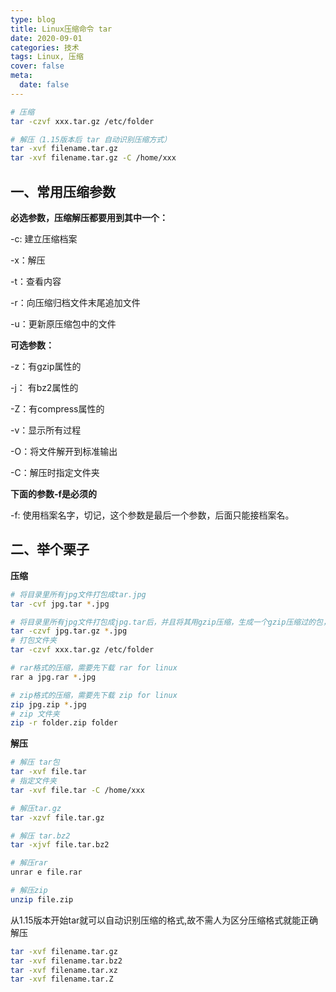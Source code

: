 ```yaml
---
type: blog
title: Linux压缩命令 tar
date: 2020-09-01
categories: 技术
tags: Linux, 压缩
cover: false
meta:
  date: false
---
```




```bash
# 压缩
tar -czvf xxx.tar.gz /etc/folder

# 解压（1.15版本后 tar 自动识别压缩方式）
tar -xvf filename.tar.gz
tar -xvf filename.tar.gz -C /home/xxx
```



<!-- more -->

## 一、常用压缩参数 

**必选参数，压缩解压都要用到其中一个：**

-c:  建立压缩档案

-x：解压

-t：查看内容

-r：向压缩归档文件末尾追加文件

-u：更新原压缩包中的文件

**可选参数：**

-z：有gzip属性的

-j： 有bz2属性的

-Z：有compress属性的

-v：显示所有过程

-O：将文件解开到标准输出

-C：解压时指定文件夹

**下面的参数-f是必须的**

-f: 使用档案名字，切记，这个参数是最后一个参数，后面只能接档案名。



## 二、举个栗子

**压缩**

```bash
# 将目录里所有jpg文件打包成tar.jpg
tar -cvf jpg.tar *.jpg 

# 将目录里所有jpg文件打包成jpg.tar后，并且将其用gzip压缩，生成一个gzip压缩过的包，命名为jpg.tar.gz
tar -czvf jpg.tar.gz *.jpg
# 打包文件夹
tar -czvf xxx.tar.gz /etc/folder

# rar格式的压缩，需要先下载 rar for linux
rar a jpg.rar *.jpg 

# zip格式的压缩，需要先下载 zip for linux
zip jpg.zip *.jpg
# zip 文件夹
zip -r folder.zip folder
```

**解压**

```bash
# 解压 tar包
tar -xvf file.tar 
# 指定文件夹
tar -xvf file.tar -C /home/xxx

# 解压tar.gz
tar -xzvf file.tar.gz 

# 解压 tar.bz2
tar -xjvf file.tar.bz2  

# 解压rar
unrar e file.rar 

# 解压zip
unzip file.zip 
```

从1.15版本开始tar就可以自动识别压缩的格式,故不需人为区分压缩格式就能正确解压

```bash
tar -xvf filename.tar.gz
tar -xvf filename.tar.bz2
tar -xvf filename.tar.xz
tar -xvf filename.tar.Z
```





